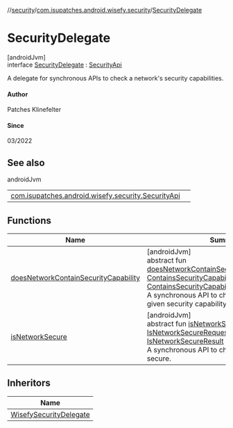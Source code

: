 //[security](../../../index.md)/[com.isupatches.android.wisefy.security](../index.md)/[SecurityDelegate](index.md)

# SecurityDelegate

[androidJvm]\
interface [SecurityDelegate](index.md) : [SecurityApi](../-security-api/index.md)

A delegate for synchronous APIs to check a network's security capabilities.

#### Author

Patches Klinefelter

#### Since

03/2022

## See also

androidJvm

| | |
|---|---|
| [com.isupatches.android.wisefy.security.SecurityApi](../-security-api/index.md) |  |

## Functions

| Name | Summary |
|---|---|
| [doesNetworkContainSecurityCapability](../-security-api/does-network-contain-security-capability.md) | [androidJvm]<br>abstract fun [doesNetworkContainSecurityCapability](../-security-api/does-network-contain-security-capability.md)(request: [ContainsSecurityCapabilityRequest](../../com.isupatches.android.wisefy.security.entities/-contains-security-capability-request/index.md)): [ContainsSecurityCapabilityResult](../../com.isupatches.android.wisefy.security.entities/-contains-security-capability-result/index.md)<br>A synchronous API to check if a network has a given security capability. |
| [isNetworkSecure](../-security-api/is-network-secure.md) | [androidJvm]<br>abstract fun [isNetworkSecure](../-security-api/is-network-secure.md)(request: [IsNetworkSecureRequest](../../com.isupatches.android.wisefy.security.entities/-is-network-secure-request/index.md)): [IsNetworkSecureResult](../../com.isupatches.android.wisefy.security.entities/-is-network-secure-result/index.md)<br>A synchronous API to check if a network is secure. |

## Inheritors

| Name |
|---|
| [WisefySecurityDelegate](../-wisefy-security-delegate/index.md) |
